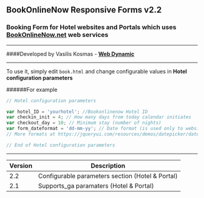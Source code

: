 ## BookOnlineNow Responsive Forms v2.2
### Booking Form for Hotel websites and Portals which uses [BookOnlineNow.net](https://www.bookonlinenow.net) web services
___
####Developed by Vasilis Kosmas -  **[Web Dynamic](https://www.webdynamic.gr)**
___

To use it, simply edit `book.html` and change configurable values in **Hotel configuration parameters**

######For example

```js
// Hotel configuration parameters

var hotel_ID = 'yourhotel'; //Bookonlinenow Hotel ID
var checkin_init = 4; // How many days from today calendar initiates
var checkout_day = 10; // Minimum stay (number of nights)
var form_dateformat = 'dd-mm-yy'; // Date format (is used only to website form)
// More formats at https://jqueryui.com/resources/demos/datepicker/date-formats.html

// End of Hotel configuration parameters
```
---

Version | Description
------------ | -------------
2.2 | Configurable parameters section (Hotel & Portal)
2.1 | Supports_ga paramaters (Hotel & Portal)
